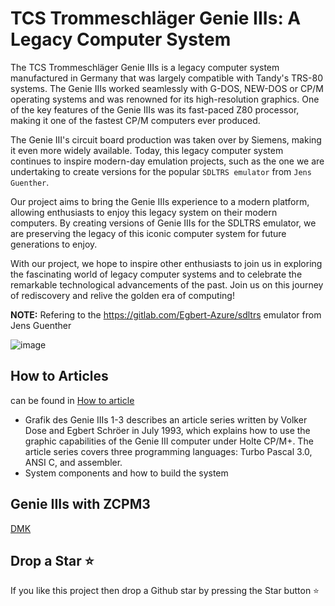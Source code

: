 # TCS Trommeschläger Genie IIIs: A Legacy Computer System

The TCS Trommeschläger Genie IIIs is a legacy computer system manufactured in Germany that was largely compatible with Tandy's TRS-80 systems. The Genie IIIs worked seamlessly with G-DOS, NEW-DOS or CP/M operating systems and was renowned for its high-resolution graphics. One of the key features of the Genie IIIs was its fast-paced Z80 processor, making it one of the fastest CP/M computers ever produced.

The Genie III's circuit board production was taken over by Siemens, making it even more widely available. Today, this legacy computer system continues to inspire modern-day emulation projects, such as the one we are undertaking to create versions for the popular `SDLTRS emulator` from `Jens Guenther`.

Our project aims to bring the Genie IIIs experience to a modern platform, allowing enthusiasts to enjoy this legacy system on their modern computers. By creating versions of Genie IIIs for the SDLTRS emulator, we are preserving the legacy of this iconic computer system for future generations to enjoy.

With our project, we hope to inspire other enthusiasts to join us in exploring the fascinating world of legacy computer systems and to celebrate the remarkable technological advancements of the past. Join us on this journey of rediscovery and relive the golden era of computing!

**NOTE:** Refering to the <https://gitlab.com/Egbert-Azure/sdltrs> emulator from Jens Guenther

![image](https://user-images.githubusercontent.com/55332675/219800153-87168b70-fd9c-40e2-b4cf-b99ee3ae718b.png)

## How to Articles ##

can be found in [How to article](https://github.com/Egbert-Azure/GenieIIIs/tree/main/How%20to%20article)

- Grafik des Genie IIIs 1-3 describes an article series written by Volker Dose and Egbert Schröer in July 1993, which explains how to use the graphic capabilities of the Genie III computer under Holte CP/M+. The article series covers three programming languages: Turbo Pascal 3.0, ANSI C, and assembler.
- System components and how to build the system

## Genie IIIs with ZCPM3 ##

[DMK](https://github.com/Egbert-Azure/GenieIIIs/tree/main/Holte-ZCPM)

## Drop a Star ⭐ ##

If you like this project then drop a Github star by pressing the Star button ⭐
